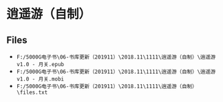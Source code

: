 # 逍遥游（自制）

## Files

- `F:/5000G电子书\06-书库更新（201911）\2018.11\1111\逍遥游（自制）\逍遥游v1.0 - 月关.epub`
- `F:/5000G电子书\06-书库更新（201911）\2018.11\1111\逍遥游（自制）\逍遥游v1.0 - 月关.mobi`
- `F:/5000G电子书\06-书库更新（201911）\2018.11\1111\逍遥游（自制）\files.txt`
